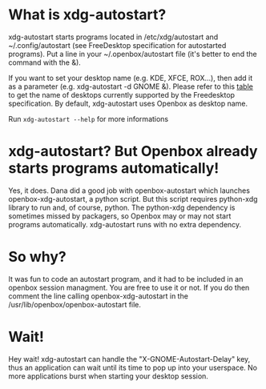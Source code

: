 # What is xdg-autostart?

xdg-autostart starts programs located in /etc/xdg/autostart and ~/.config/autostart (see FreeDesktop specification for autostarted programs). Put a line in your ~/.openbox/autostart file (it's better to end the command with the &).

If you want to set your desktop name (e.g. KDE, XFCE, ROX...), then add it as a parameter (e.g. xdg-autostart -d GNOME &). Please refer to this [table](http://standards.freedesktop.org/menu-spec/latest/apb.html) to get the name of desktops currently supported by the Freedesktop specification. By default, xdg-autostart uses Openbox as desktop name.

Run `xdg-autostart --help` for more informations

# xdg-autostart? But Openbox already starts programs automatically!

Yes, it does. Dana did a good job with openbox-autostart which launches openbox-xdg-autostart, a python script. But this script requires python-xdg
library to run and, of course, python. The python-xdg dependency is sometimes missed by packagers, so Openbox may or may not start
programs automatically. xdg-autostart runs with no extra dependency.

# So why?

It was fun to code an autostart program, and it had to be included in an openbox session managment. You are free to use it or not. If you do
then comment the line calling openbox-xdg-autostart in the /usr/lib/openbox/openbox-autostart file.

# Wait!

Hey wait! xdg-autostart can handle the "X-GNOME-Autostart-Delay" key, thus an application can wait until its time to pop up into your userspace. No more applications burst when starting your desktop session.